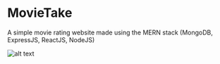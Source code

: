 # MovieTake

A simple movie rating website made using the MERN stack (MongoDB, ExpressJS, ReactJS, NodeJS)

![alt text](https://github.com/Nab32/MovieTake/blob/main/doc/screenshot1.png)
